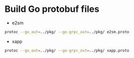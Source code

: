 # Build Go protobuf files

- e2sm

```sh
protoc --go_out=../pkg/ --go-grpc_out=../pkg/ e2sm.proto
```

- xapp

```sh
protoc --go_out=../pkg/ --go-grpc_out=../pkg/ xapp.proto
```